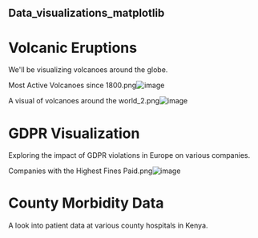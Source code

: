 ## Data_visualizations_matplotlib

# Volcanic Eruptions

We'll be visualizing volcanoes around the globe.

Most Active Volcanoes since 1800.png![image](https://github.com/Ds2023/Data_visualizations_matplotlib/assets/122088127/39b2ecf3-024f-490e-8dec-f02f1ab2bd95)

A visual of volcanoes around the world_2.png![image](https://github.com/Ds2023/Data_visualizations_matplotlib/assets/122088127/a72155e0-81a4-447b-a82b-b283091abd4f)

# GDPR Visualization

Exploring the impact of GDPR violations in Europe on various companies.

Companies with the Highest Fines Paid.png![image](https://github.com/Ds2023/Data_visualizations_matplotlib/assets/122088127/e9e72797-78cf-446b-9f6a-1e0112428b28)

# County Morbidity Data

A look into patient data at various county hospitals in Kenya.
